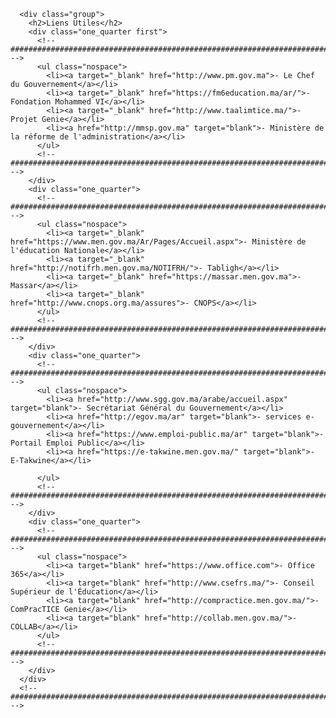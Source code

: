  <!-- ################################################################################################ -->
      <div class="group">
        <h2>Liens Utiles</h2>
        <div class="one_quarter first"> 
          <!-- ################################################################################################ -->
          <ul class="nospace">
            <li><a target="_blank" href="http://www.pm.gov.ma">- Le Chef du Gouvernement</a></li>
            <li><a target="_blank" href="https://fm6education.ma/ar/">- Fondation Mohammed VI</a></li>
            <li><a target="_blank" href="http://www.taalimtice.ma/">- Projet Genie</a></li>
            <li><a href="http://mmsp.gov.ma" target="blank">- Ministère de la réforme de l'administration</a></li>
          </ul>
          <!-- ################################################################################################ --> 
        </div>
        <div class="one_quarter"> 
          <!-- ################################################################################################ -->
          <ul class="nospace">
            <li><a target="_blank" href="https://www.men.gov.ma/Ar/Pages/Accueil.aspx">- Ministère de l'éducation Nationale</a></li>
            <li><a target="_blank" href="http://notifrh.men.gov.ma/NOTIFRH/">- Tabligh</a></li>
            <li><a target="_blank" href="https://massar.men.gov.ma">- Massar</a></li>
            <li><a target="_blank" href="http://www.cnops.org.ma/assures">- CNOPS</a></li>
          </ul>
          <!-- ################################################################################################ --> 
        </div>
        <div class="one_quarter"> 
          <!-- ################################################################################################ -->
          <ul class="nospace">
            <li><a href="http://www.sgg.gov.ma/arabe/accueil.aspx" target="blank">- Secrétariat Général du Gouvernement</a></li>
            <li><a href="http://egov.ma/ar" target="blank">- services e-gouvernement</a></li>
            <li><a href="https://www.emploi-public.ma/ar" target="blank">- Portail Emploi Public</a></li>
			<li><a href="https://e-takwine.men.gov.ma/" target="blank">- E-Takwine</a></li>
            
          </ul>
          <!-- ################################################################################################ --> 
        </div>
        <div class="one_quarter"> 
          <!-- ################################################################################################ -->
          <ul class="nospace">
            <li><a target="blank" href="https://www.office.com">- Office 365</a></li>
            <li><a target="blank" href="http://www.csefrs.ma/">- Conseil Supérieur de l'Éducation</a></li>
            <li><a target="blank" href="http://compractice.men.gov.ma/">- ComPracTICE Genie</a></li>
            <li><a target="blank" href="http://collab.men.gov.ma/">- COLLAB</a></li>
          </ul>
          <!-- ################################################################################################ --> 
        </div>
      </div>
      <!-- ################################################################################################ -->
